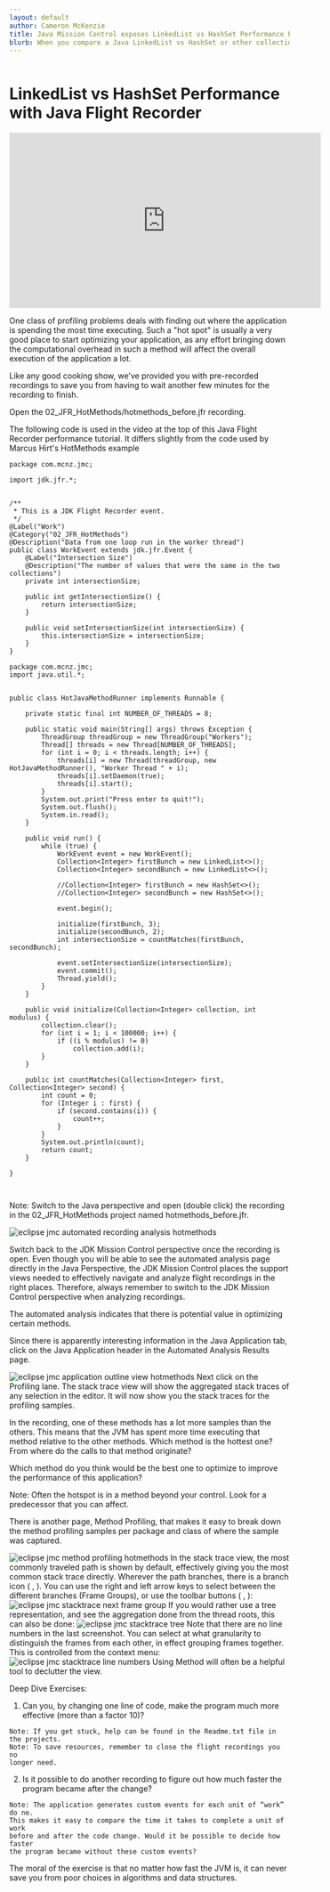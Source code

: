 ```yaml
---
layout: default
author: Cameron McKenzie
title: Java Mission Control exposes LinkedList vs HashSet Performance Problem  
blurb: When you compare a Java LinkedList vs HashSet or other collection class with Java Flight Recorder and Mission Control, you quickly see a performance problem arise.
---
```


<img alt="" class="img-fluid" src="/assets/.png"/>


<a id="markdown-exercise-2b--hot-methods" name="exercise-2b--hot-methods"></a>
# LinkedList vs HashSet Performance with Java Flight Recorder

<div class="embed-responsive embed-responsive-16by9">
<iframe width="560" height="315" src="https://www.youtube.com/embed/6zTPiuAsMQU" frameborder="0" allow="accelerometer; autoplay; clipboard-write; encrypted-media; gyroscope; picture-in-picture" allowfullscreen></iframe>
</div>

One class of profiling problems deals with finding out where the application is
spending the most time executing. Such a "hot spot" is usually a very good place to
start optimizing your application, as any effort bringing down the computational
overhead in such a method will affect the overall execution of the application a lot.

Like any good cooking show, we’ve provided you with pre-recorded recordings to
save you from having to wait another few minutes for the recording to finish.

Open the 02_JFR_HotMethods/hotmethods_before.jfr recording.
 
 
The following code is used in the video at the top of this Java Flight Recorder performance tutorial. It differs slightly from the code used by Marcus Hirt's HotMethods example
 
```
package com.mcnz.jmc;

import jdk.jfr.*;


/**
 * This is a JDK Flight Recorder event.
 */
@Label("Work")
@Category("02_JFR_HotMethods")
@Description("Data from one loop run in the worker thread")
public class WorkEvent extends jdk.jfr.Event {
	@Label("Intersection Size")
	@Description("The number of values that were the same in the two collections")
	private int intersectionSize;

	public int getIntersectionSize() {
		return intersectionSize;
	}

	public void setIntersectionSize(int intersectionSize) {
		this.intersectionSize = intersectionSize;
	}
}

package com.mcnz.jmc;
import java.util.*;


public class HotJavaMethodRunner implements Runnable {
	
	private static final int NUMBER_OF_THREADS = 8;

	public static void main(String[] args) throws Exception {
		ThreadGroup threadGroup = new ThreadGroup("Workers");
		Thread[] threads = new Thread[NUMBER_OF_THREADS];
		for (int i = 0; i < threads.length; i++) {
			threads[i] = new Thread(threadGroup, new HotJavaMethodRunner(), "Worker Thread " + i);
			threads[i].setDaemon(true);
			threads[i].start();
		}
		System.out.print("Press enter to quit!");
		System.out.flush();
		System.in.read();
	}
	
	public void run() {
		while (true) {
			WorkEvent event = new WorkEvent();
			Collection<Integer> firstBunch = new LinkedList<>();
			Collection<Integer> secondBunch = new LinkedList<>();
			
			//Collection<Integer> firstBunch = new HashSet<>();
			//Collection<Integer> secondBunch = new HashSet<>();
			
			event.begin();
			
			initialize(firstBunch, 3);
			initialize(secondBunch, 2);
			int intersectionSize = countMatches(firstBunch, secondBunch);
			
			event.setIntersectionSize(intersectionSize);
			event.commit();
			Thread.yield();
		}
	}
	
	public void initialize(Collection<Integer> collection, int modulus) {
		collection.clear();
		for (int i = 1; i < 100000; i++) {
			if ((i % modulus) != 0)
				collection.add(i);
		}
	}
	
	public int countMatches(Collection<Integer> first, Collection<Integer> second) {
		int count = 0;
		for (Integer i : first) {
			if (second.contains(i)) {
				count++;
			}
		}
		System.out.println(count);
		return count;
	}
	
}



```


Note: Switch to the Java perspective and open (double click) the recording in the
02_JFR_HotMethods project named hotmethods_before.jfr.


<img alt="eclipse jmc automated recording analysis hotmethods" class="img-fluid" src="/assets/eclipse-jmc-automated-recording-analysis-hotmethods.png"/>

Switch back to the JDK Mission Control perspective once the recording is open. Even
though you will be able to see the automated analysis page directly in the Java
Perspective, the JDK Mission Control places the support views needed to effectively
navigate and analyze flight recordings in the right places. Therefore, always
remember to switch to the JDK Mission Control perspective when analyzing
recordings.

The automated analysis indicates that there is potential value in optimizing certain
methods.

Since there is apparently interesting information in the Java Application tab, click on
the Java Application header in the Automated Analysis Results page.


<img alt="eclipse jmc application outline view hotmethods" class="img-fluid" src="/assets/eclipse-jmc-application-outline-view-hotmethods.png"/>
Next click on the Profiling lane. The stack trace view will show the aggregated stack
traces of any selection in the editor. It will now show you the stack traces for the
profiling samples.

In the recording, one of these methods has a lot more samples than the others. This
means that the JVM has spent more time executing that method relative to the other
methods. Which method is the hottest one? From where do the calls to that method
originate?

Which method do you think would be the best one to optimize to improve the
performance of this application?

Note: Often the hotspot is in a method beyond your control. Look for a predecessor
that you can affect.

There is another page, Method Profiling, that makes it easy to break down the method
profiling samples per package and class of where the sample was captured.


<img alt="eclipse jmc method profiling hotmethods" class="img-fluid" src="/assets/eclipse-jmc-method-profiling-hotmethods.png"/>
In the stack trace view, the most commonly traveled path is shown by default,
effectively giving you the most common stack trace directly. Wherever the path
branches, there is a branch icon ( , ). You can use the right and left arrow keys to
select between the different branches (Frame Groups), or use the toolbar buttons
( , ):


<img alt="eclipse jmc stacktrace next frame group" class="img-fluid" src="/assets/eclipse-jmc-stacktrace-next-frame-group.png"/>
If you would rather use a tree representation, and see the aggregation done from the
thread roots, this can also be done: 

 
<img alt="eclipse jmc stacktrace tree" class="img-fluid" src="/assets/eclipse-jmc-stacktrace-tree.png"/>
Note that there are no line numbers in the last screenshot. You can select at what
granularity to distinguish the frames from each other, in effect grouping frames
together. This is controlled from the context menu:


<img alt="eclipse jmc stacktrace line numbers" class="img-fluid" src="/assets/eclipse-jmc-stacktrace-line-numbers.png"/>
Using Method will often be a helpful tool to declutter the view.

Deep Dive Exercises: 

1. Can you, by changing one line of code, make the program much more
    effective (more than a factor 10)?

```
Note: If you get stuck, help can be found in the Readme.txt file in the projects.
Note: To save resources, remember to close the flight recordings you no
longer need.
```

2. Is it possible to do another recording to figure out how much faster the
    program became after the change?
 
```
Note: The application generates custom events for each unit of “work” do ne.
This makes it easy to compare the time it takes to complete a unit of work
before and after the code change. Would it be possible to decide how faster
the program became without these custom events?
```
The moral of the exercise is that no matter how fast the JVM is, it can never save you
from poor choices in algorithms and data structures.